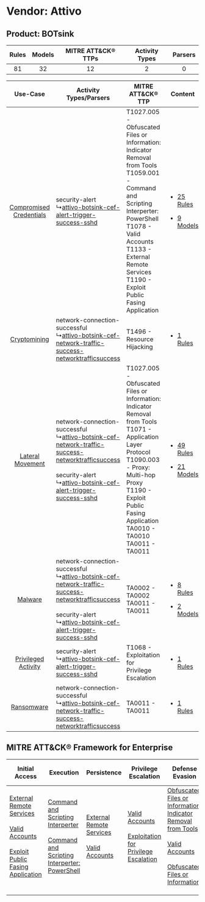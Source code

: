 Vendor: Attivo
==============
Product: BOTsink
----------------
| Rules | Models | MITRE ATT&CK® TTPs | Activity Types | Parsers |
|:-----:|:------:|:------------------:|:--------------:|:-------:|
|  81   |   32   |         12         |       2        |    0    |

|    Use-Case    | Activity Types/Parsers    | MITRE ATT&CK® TTP    | Content    |
|:----:| ---- | ---- | ---- |
| [Compromised Credentials](../../../UseCases/uc_compromised_credentials.md) |  security-alert<br> ↳[attivo-botsink-cef-alert-trigger-success-sshd](Ps/pC_attivobotsinkcefalerttriggersuccesssshd.md)<br>    | T1027.005 - Obfuscated Files or Information: Indicator Removal from Tools<br>T1059.001 - Command and Scripting Interperter: PowerShell<br>T1078 - Valid Accounts<br>T1133 - External Remote Services<br>T1190 - Exploit Public Fasing Application<br> | [<ul><li>25 Rules</li></ul><ul><li>9 Models</li></ul>](RM/r_m_attivo_botsink_Compromised_Credentials.md) |
|    [Cryptomining](../../../UseCases/uc_cryptomining.md)    |  network-connection-successful<br> ↳[attivo-botsink-cef-network-traffic-success-networktrafficsuccess](Ps/pC_attivobotsinkcefnetworktrafficsuccessnetworktrafficsuccess.md)<br>    | T1496 - Resource Hijacking<br>    | [<ul><li>1 Rules</li></ul>](RM/r_m_attivo_botsink_Cryptomining.md)    |
|        [Lateral Movement](../../../UseCases/uc_lateral_movement.md)        |  network-connection-successful<br> ↳[attivo-botsink-cef-network-traffic-success-networktrafficsuccess](Ps/pC_attivobotsinkcefnetworktrafficsuccessnetworktrafficsuccess.md)<br><br> security-alert<br> ↳[attivo-botsink-cef-alert-trigger-success-sshd](Ps/pC_attivobotsinkcefalerttriggersuccesssshd.md)<br> | T1027.005 - Obfuscated Files or Information: Indicator Removal from Tools<br>T1071 - Application Layer Protocol<br>T1090.003 - Proxy: Multi-hop Proxy<br>T1190 - Exploit Public Fasing Application<br>TA0010 - TA0010<br>TA0011 - TA0011<br>          | [<ul><li>49 Rules</li></ul><ul><li>21 Models</li></ul>](RM/r_m_attivo_botsink_Lateral_Movement.md)       |
|    [Malware](../../../UseCases/uc_malware.md)    |  network-connection-successful<br> ↳[attivo-botsink-cef-network-traffic-success-networktrafficsuccess](Ps/pC_attivobotsinkcefnetworktrafficsuccessnetworktrafficsuccess.md)<br><br> security-alert<br> ↳[attivo-botsink-cef-alert-trigger-success-sshd](Ps/pC_attivobotsinkcefalerttriggersuccesssshd.md)<br> | TA0002 - TA0002<br>TA0011 - TA0011<br>    | [<ul><li>8 Rules</li></ul><ul><li>2 Models</li></ul>](RM/r_m_attivo_botsink_Malware.md)    |
|     [Privileged Activity](../../../UseCases/uc_privileged_activity.md)     |  security-alert<br> ↳[attivo-botsink-cef-alert-trigger-success-sshd](Ps/pC_attivobotsinkcefalerttriggersuccesssshd.md)<br>    | T1068 - Exploitation for Privilege Escalation<br>    | [<ul><li>1 Rules</li></ul>](RM/r_m_attivo_botsink_Privileged_Activity.md)    |
|    [Ransomware](../../../UseCases/uc_ransomware.md)    |  network-connection-successful<br> ↳[attivo-botsink-cef-network-traffic-success-networktrafficsuccess](Ps/pC_attivobotsinkcefnetworktrafficsuccessnetworktrafficsuccess.md)<br>    | TA0011 - TA0011<br>    | [<ul><li>1 Rules</li></ul>](RM/r_m_attivo_botsink_Ransomware.md)    |

MITRE ATT&CK® Framework for Enterprise
--------------------------------------
| Initial Access                                                                                                                                                                                                                         | Execution                                                                                                                                                                                    | Persistence                                                                                                                                      | Privilege Escalation                                                                                                                                          | Defense Evasion                                                                                                                                                                                                                                                               | Credential Access | Discovery | Lateral Movement | Collection | Command and Control                                                                                                                                                                                                      | Exfiltration | Impact                                                                  |
| -------------------------------------------------------------------------------------------------------------------------------------------------------------------------------------------------------------------------------------- | -------------------------------------------------------------------------------------------------------------------------------------------------------------------------------------------- | ------------------------------------------------------------------------------------------------------------------------------------------------ | ------------------------------------------------------------------------------------------------------------------------------------------------------------- | ----------------------------------------------------------------------------------------------------------------------------------------------------------------------------------------------------------------------------------------------------------------------------- | ----------------- | --------- | ---------------- | ---------- | ------------------------------------------------------------------------------------------------------------------------------------------------------------------------------------------------------------------------ | ------------ | ----------------------------------------------------------------------- |
| [External Remote Services](https://attack.mitre.org/techniques/T1133)<br><br>[Valid Accounts](https://attack.mitre.org/techniques/T1078)<br><br>[Exploit Public Fasing Application](https://attack.mitre.org/techniques/T1190)<br><br> | [Command and Scripting Interperter](https://attack.mitre.org/techniques/T1059)<br><br>[Command and Scripting Interperter: PowerShell](https://attack.mitre.org/techniques/T1059/001)<br><br> | [External Remote Services](https://attack.mitre.org/techniques/T1133)<br><br>[Valid Accounts](https://attack.mitre.org/techniques/T1078)<br><br> | [Valid Accounts](https://attack.mitre.org/techniques/T1078)<br><br>[Exploitation for Privilege Escalation](https://attack.mitre.org/techniques/T1068)<br><br> | [Obfuscated Files or Information: Indicator Removal from Tools](https://attack.mitre.org/techniques/T1027/005)<br><br>[Valid Accounts](https://attack.mitre.org/techniques/T1078)<br><br>[Obfuscated Files or Information](https://attack.mitre.org/techniques/T1027)<br><br> |                   |           |                  |            | [Proxy: Multi-hop Proxy](https://attack.mitre.org/techniques/T1090/003)<br><br>[Application Layer Protocol](https://attack.mitre.org/techniques/T1071)<br><br>[Proxy](https://attack.mitre.org/techniques/T1090)<br><br> |              | [Resource Hijacking](https://attack.mitre.org/techniques/T1496)<br><br> |